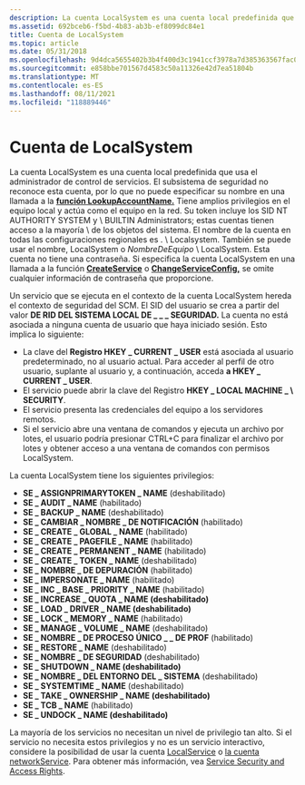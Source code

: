 ```yaml
---
description: La cuenta LocalSystem es una cuenta local predefinida que usa el administrador de control de servicios.
ms.assetid: 692bceb6-f5bd-4b83-ab3b-ef8099dc84e1
title: Cuenta de LocalSystem
ms.topic: article
ms.date: 05/31/2018
ms.openlocfilehash: 9d4dca5655402b3b4f400d3c1941ccf3978a7d385363567fac01a1d3024f1dff
ms.sourcegitcommit: e858bbe701567d4583c50a11326e42d7ea51804b
ms.translationtype: MT
ms.contentlocale: es-ES
ms.lasthandoff: 08/11/2021
ms.locfileid: "118889446"
---
```

# <a name="localsystem-account"></a>Cuenta de LocalSystem

La cuenta LocalSystem es una cuenta local predefinida que usa el administrador de control de servicios. El subsistema de seguridad no reconoce esta cuenta, por lo que no puede especificar su nombre en una llamada a la [**función LookupAccountName.**](/windows/desktop/api/winbase/nf-winbase-lookupaccountnamea) Tiene amplios privilegios en el equipo local y actúa como el equipo en la red. Su token incluye los SID NT AUTHORITY SYSTEM y \\ BUILTIN Administrators; estas cuentas tienen acceso a la mayoría \\ de los objetos del sistema. El nombre de la cuenta en todas las configuraciones regionales es . \\ Localsystem. También se puede usar el nombre, LocalSystem o *NombreDeEquipo* \\ LocalSystem. Esta cuenta no tiene una contraseña. Si especifica la cuenta LocalSystem en una llamada a la función [**CreateService**](/windows/desktop/api/Winsvc/nf-winsvc-createservicea) o [**ChangeServiceConfig,**](/windows/desktop/api/Winsvc/nf-winsvc-changeserviceconfiga) se omite cualquier información de contraseña que proporcione.

Un servicio que se ejecuta en el contexto de la cuenta LocalSystem hereda el contexto de seguridad del SCM. El SID del usuario se crea a partir del valor **DE RID DEL SISTEMA LOCAL DE \_ \_ \_ SEGURIDAD.** La cuenta no está asociada a ninguna cuenta de usuario que haya iniciado sesión. Esto implica lo siguiente:

-   La clave del **Registro HKEY \_ CURRENT \_ USER** está asociada al usuario predeterminado, no al usuario actual. Para acceder al perfil de otro usuario, suplante al usuario y, a continuación, acceda **a HKEY \_ CURRENT \_ USER**.
-   El servicio puede abrir la clave del Registro **HKEY \_ LOCAL MACHINE \_ \\ SECURITY**.
-   El servicio presenta las credenciales del equipo a los servidores remotos.
-   Si el servicio abre una ventana de comandos y ejecuta un archivo por lotes, el usuario podría presionar CTRL+C para finalizar el archivo por lotes y obtener acceso a una ventana de comandos con permisos LocalSystem.

La cuenta LocalSystem tiene los siguientes privilegios:

-   **SE \_ ASSIGNPRIMARYTOKEN \_ NAME** (deshabilitado)
-   **SE \_ AUDIT \_ NAME** (habilitado)
-   **SE \_ BACKUP \_ NAME** (deshabilitado)
-   **SE \_ CAMBIAR \_ NOMBRE \_ DE NOTIFICACIÓN** (habilitado)
-   **SE \_ CREATE \_ GLOBAL \_ NAME** (habilitado)
-   **SE \_ CREATE \_ PAGEFILE \_ NAME** (habilitado)
-   **SE \_ CREATE \_ PERMANENT \_ NAME** (habilitado)
-   **SE \_ CREATE \_ TOKEN \_ NAME** (deshabilitado)
-   **SE \_ NOMBRE \_ DE DEPURACIÓN** (habilitado)
-   **SE \_ IMPERSONATE \_ NAME** (habilitado)
-   **SE \_ INC \_ BASE \_ PRIORITY \_ NAME** (habilitado)
-   **SE \_ INCREASE \_ QUOTA \_ NAME (deshabilitado)**
-   **SE \_ LOAD \_ DRIVER \_ NAME (deshabilitado)**
-   **SE \_ LOCK \_ MEMORY \_ NAME** (habilitado)
-   **SE \_ MANAGE \_ VOLUME \_ NAME** (deshabilitado)
-   **SE \_ NOMBRE \_ DE PROCESO ÚNICO \_ \_ DE PROF** (habilitado)
-   **SE \_ RESTORE \_ NAME** (deshabilitado)
-   **SE \_ NOMBRE \_ DE SEGURIDAD** (deshabilitado)
-   **SE \_ SHUTDOWN \_ NAME (deshabilitado)**
-   **SE \_ NOMBRE \_ DEL ENTORNO DEL \_ SISTEMA** (deshabilitado)
-   **SE \_ SYSTEMTIME \_ NAME** (deshabilitado)
-   **SE \_ TAKE \_ OWNERSHIP \_ NAME (deshabilitado)**
-   **SE \_ TCB \_ NAME** (habilitado)
-   **SE \_ UNDOCK \_ NAME (deshabilitado)**

La mayoría de los servicios no necesitan un nivel de privilegio tan alto. Si el servicio no necesita estos privilegios y no es un servicio interactivo, considere la posibilidad de usar la cuenta [LocalService](localservice-account.md) o [la cuenta networkService](networkservice-account.md). Para obtener más información, vea [Service Security and Access Rights](service-security-and-access-rights.md).

 

 
